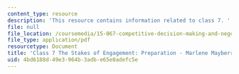 ```yaml
---
content_type: resource
description: 'This resource contains information related to class 7. '
file: null
file_location: /coursemedia/15-067-competitive-decision-making-and-negotiation-spring-2011/4bd6188d49e3964b3adbe65e0adefc5e_MIT15_067S11_Cl7_S_E_PR-MM.pdf
file_type: application/pdf
resourcetype: Document
title: 'Class 7 The Stakes of Engagement: Preparation - Marlene Mayberry'
uid: 4bd6188d-49e3-964b-3adb-e65e0adefc5e
---
```

